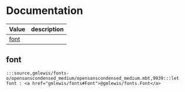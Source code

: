 # Documentation
|Value|description|
|---|---|
|[font](#font)||

## font

```moonbit
:::source,gmlewis/fonts-o/opensanscondensed_medium/opensanscondensed_medium.mbt,9939:::let font : <a href="gmlewis/fonts#Font">@gmlewis/fonts.Font</a>
```

